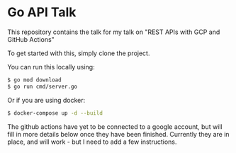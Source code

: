 # Go API Talk

This repository contains the talk for my talk on "REST APIs with GCP and GitHub Actions"

To get started with this, simply clone the project.

You can run this locally using:

```bash
$ go mod download
$ go run cmd/server.go
```

Or if you are using docker:

```bash
$ docker-compose up -d --build
```

The github actions have yet to be connected to a google account, but will fill in more details below once they have been finished. Currently they are in place, and will work - but I need to add a few instructions.